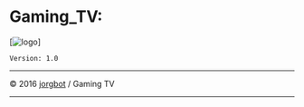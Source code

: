 Gaming_TV:
=====
[![logo](https://raw.githubusercontent.com/jorgbot/Gaming_TV/master/PSD/Gaming%20TV.jpg)]


```
Version: 1.0
```
-------------

© 2016 [jorgbot](http://goo.gl/n4gZKs) / Gaming TV

-------------